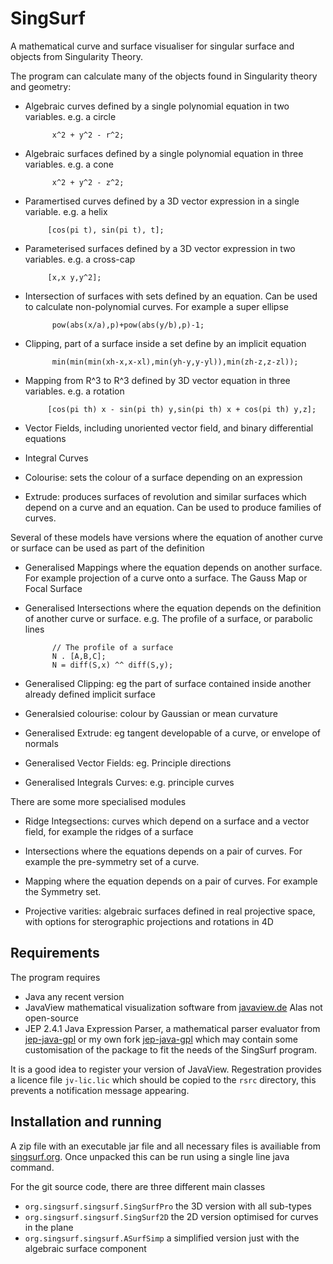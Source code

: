 # SingSurf
A mathematical curve and surface visualiser for singular surface and objects from Singularity Theory.

The program can calculate many of the objects found in Singularity theory and geometry:

* Algebraic curves defined by a single polynomial equation in two variables. e.g. a circle 

            x^2 + y^2 - r^2;
* Algebraic surfaces defined by a single polynomial equation in three variables. e.g. a cone

            x^2 + y^2 - z^2;
* Paramertised curves defined by a 3D vector expression in a single variable. e.g. a helix

           [cos(pi t), sin(pi t), t];   
* Parameterised surfaces defined by a 3D vector expression in two variables. e.g. a cross-cap

           [x,x y,y^2];          

* Intersection of surfaces with sets defined by an equation. Can be used to calculate non-polynomial curves. 
For example a super ellipse

			pow(abs(x/a),p)+pow(abs(y/b),p)-1; 

* Clipping, part of a surface inside a set define by an implicit equation

			min(min(min(xh-x,x-xl),min(yh-y,y-yl)),min(zh-z,z-zl));

* Mapping from R^3 to R^3 defined by 3D vector equation in three variables. e.g. a rotation

		   [cos(pi th) x - sin(pi th) y,sin(pi th) x + cos(pi th) y,z];   	
		   
* Vector Fields, including unoriented vector field, and binary differential equations

* Integral Curves	

* Colourise: sets the colour of a surface depending on an expression	 
	
* Extrude: produces surfaces of revolution and similar surfaces which depend on a curve and an equation. 
Can be used to produce families of curves.
	 
Several of these models have versions where the equation of another curve or surface can be used as part of the definition

* Generalised Mappings where the equation depends on another surface. For example projection of a curve onto a surface.
The Gauss Map or Focal Surface

* Generalised Intersections where the equation depends on the definition of another curve or surface. 
e.g. The profile of a surface, or parabolic lines

			// The profile of a surface
			N . [A,B,C];
			N = diff(S,x) ^^ diff(S,y);	

* Generalised Clipping: eg the part of 	surface contained inside another already defined implicit surface

* Generalsied colourise: colour by Gaussian or mean curvature

* Generalised Extrude: eg tangent developable of a curve, or envelope of normals

* Generalised Vector Fields: eg. Principle directions

* Generalised Integrals Curves: e.g. principle curves

There are some more specialised modules

* Ridge Integsections: curves which depend on a surface and a vector field, for example the ridges of a surface 

* Intersections where the equations depends on a pair of curves. For example the pre-symmetry set of a curve.

* Mapping where the equation depends on a pair of curves. For example the Symmetry set.

* Projective varities: algebraic surfaces defined in real projective space, 
with options for sterographic projections and rotations in 4D

## Requirements

The program requires

* Java any recent version
* JavaView mathematical visualization software from [javaview.de](http://www.javaview.de/) Alas not open-source
* JEP 2.4.1 Java Expression Parser, a mathematical parser evaluator from [jep-java-gpl](https://github.com/nathanfunk/jep-java-gpl) or my own fork [jep-java-gpl](https://github.com/RichardMorris/jep-java-gpl) which may contain some customisation of the package to fit the needs of the SingSurf program.

It is a good idea to register your version of JavaView. Regestration provides a licence file `jv-lic.lic` which should be copied to the `rsrc` directory, this prevents a notification message appearing.    

## Installation and running

A zip file with an executable jar file and all necessary files is availiable from [singsurf.org](http://singsurf.org/singsurf/SingSurfPro.html). Once unpacked this can be run using a single line java command.

For the git source code, there are three different main classes
* `org.singsurf.singsurf.SingSurfPro` the 3D version with all sub-types
* `org.singsurf.singsurf.SingSurf2D` the 2D version optimised for curves in the plane
* `org.singsurf.singsurf.ASurfSimp` a simplified version just with the algebraic surface component







					               
